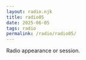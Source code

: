 ```yaml
---
layout: radio.njk
title: radio05
date: 2025-06-05
tags: radio
permalink: /radio/radio05/
---
```



Radio appearance or session.
